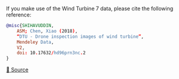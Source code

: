 If you make use of the Wind Turbine 7 data, please cite the following reference:

```bibtex
@misc{SHIHAVUDDIN,
    ASM; Chen, Xiao (2018),
    “DTU - Drone inspection images of wind turbine”,
    Mendeley Data,
    V2,
    doi: 10.17632/hd96prn3nc.2
}
```

[🔗 Source](https://www.kaggle.com/datasets/ajifoster3/yolo-annotated-wind-turbines-586x371)
